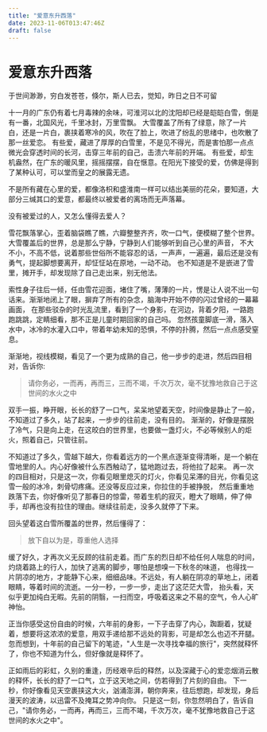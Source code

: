 ```yaml
---
title: "爱意东升西落"
date: 2023-11-06T013:47:46Z
draft: false
---
```

# 爱意东升西落
于世间渺渺，穷白发苍苍，倏尔，斯人已去，觉知，昨日之日不可留

十一月的广东仍有着七月毒辣的余味，可淮河以北的沈阳却已经是皑皑白雪，倒是有一番，北国风光，千里冰封，万里雪飘。
大雪覆盖了所有了绿意，除了一片白，还是一片白，裹挟着寒冷的风，吹在了脸上，吹进了纷乱的思绪中，也吹散了那一丝爱恋。
有些爱，藏进了厚厚的白雪里，不是见不得光，而是害怕那一点点微光会穿透时间的长河，击穿三年前的自己，击溃六年前的开端。
有些爱，却生机盎然，在广东的暖风里，摇摇摆摆，自在惬意。在阳光下接受的爱，仿佛是得到了某种认可，可以堂而皇之的展露无遗。

不是所有藏在心里的爱，都像洛枳和盛淮南一样可以结出美丽的花朵，要知道，大部分三缄其口的爱意，都最终以被爱者的离场而无声落幕。

没有被爱过的人，又怎么懂得去爱人？

雪花飘落掌心，歪着脑袋瞧了瞧，六瓣整整齐齐，吹一口气，便模糊了整个世界。大雪覆盖后的世界，总是那么宁静，宁静到人们能够听到自己心里的声音，
不大不小，不高不低，说着那些世俗所不能容忍的话，一声声，一遍遍，最后还是没有勇气，提起脚想要离开，却怔怔站在原地，一动不动。
也不知道是不是嵌进了雪里，摊开手，却发现除了自己走出来，别无他法。

索性身子往后一倾，任由雪花迎面，堵住了嘴，薄薄的一片，愣是让人说不出一句话来。渐渐地闭上了眼，摒弃了所有的杂念，脑海中开始不停的闪过曾经的一幕幕画面，
在那些驳杂的时光乱流里，看到了一个身影，在河边，背着夕阳，一路跑跑跳跳，定睛细看，那不正是儿童时期回家的自己吗。
忽然孩童脚底一滑，落入水中，冰冷的水灌入口中，带着年幼未知的恐惧，不停的扑腾，然后一点点感受窒息。

渐渐地，视线模糊，看见了一个更为成熟的自己，他一步步的走进，然后四目相对，告诉你:
> 请你务必，一而再，再而三，三而不竭，千次万次，毫不犹豫地救自己于这世间的水火之中

双手一振，睁开眼，长长的舒了一口气，呆呆地望着天空，时间像是静止了一般，不知道过了多久，站了起来，一步步的往前走，没有目的。
渐渐的，好像是摆脱了冷气，只是向上走，在这皎白的世界里，也要做一盏灯火，不必等候别人的炬火，照着自己，只管往前。

不知道过了多久，雪越下越大，你看着远方的一个黑点逐渐变得清晰，是一个躺在雪地里的人。内心好像被什么东西触动了，猛地跑过去，将他拉了起来。
再一次的四目相对，只是这一次，你看见眼里熄灭的灯火，你看见呆滞的目光，你看见这雪一般的冰冷，刺骨切疼痛。还没等反应过来，你拉住的手被挣脱，
然后重重地跌落下去，你好像听见了那春日的惊雷，带着生机的寂灭，瞪大了眼睛，伸了伸手，却再也没有拉住的理由。继续往前走，没多久就停了下来。

回头望着这白雪所覆盖的世界，然后懂得了：
> 放下自以为是，尊重他人选择

缓了好久，才再次义无反顾的往前走着。而广东的烈日却不给任何人喘息的时间，灼烧着路上的行人，加快了逃离的脚步，哪怕是想嗅一下秋冬的味道，
也得找一片阴凉的地方，才能静下心来，细细品味。不远处，有人躺在阴凉的草地上，闭着眼睛，等着时间的流逝。一分一秒，一步一步，走出了这茫茫大雪，
抬头看，天似乎更加纯白无暇。先前的阴翳，一扫而空，呼吸着这来之不易的空气，令人心旷神怡。

正当你感受这份自由的时候，六年前的身影，一下子击穿了内心，踟蹰着，犹疑着，想要将这浓浓的爱意，用双手递给那不远处的背影，可是却怎么也迈不开腿。
忽而想到，十年前的自己留下的笔迹，"人生是一次寻找幸福的旅行"，突然就释怀了，你也不知道为什么，但好像就是释怀了。

正如雨后的彩虹，久别的重逢，历经艰辛后的释然，以及深藏于心的爱恋烟消云散的释怀，长长的舒了一口气，立于这天地之间，仿若得到了片刻的自由。
下一秒，你好像看见天空裹挟这大火，汹涌澎湃，朝你奔来，往后想跑，却发现，身后漫天的波涛，以迅雷不及掩耳之势冲向你。
只是这一刻，你忽然明白了，告诉自己，"请你务必，一而再，再而三，三而不竭，千次万次，毫不犹豫地救自己于这世间的水火之中"。

